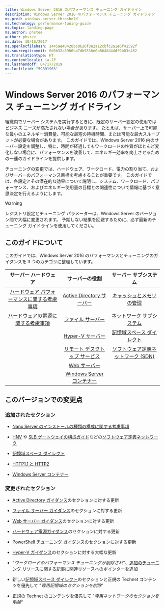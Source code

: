 ```yaml
---
title: Windows Server 2016 のパフォーマンス チューニング ガイドライン
description: Windows Server 2016 のパフォーマンス チューニング ガイドライン
ms.prod: windows-server-threshold
ms.technology: performance-tuning-guide
ms.topic: landing-page
ms.author: phstee
author: phstee
ms.date: 10/16/2017
ms.openlocfilehash: 1445ae40428bc8626f8e2a12cbfc2a1e6f41592f
ms.sourcegitcommit: 0d0b32c8986ba7db9536e0b8648d4ddf9b03e452
ms.translationtype: HT
ms.contentlocale: ja-JP
ms.lasthandoff: 04/17/2019
ms.locfileid: "59891963"
---
```

# <a name="performance-tuning-guidelines-for-windows-server-2016"></a>Windows Server 2016 のパフォーマンス チューニング ガイドライン

組織内でサーバー システムを実行するときに、既定のサーバー設定の使用ではビジネス ニーズが満たされない場合があります。 たとえば、サーバー上で可能な最小のエネルギー消費量、可能な最短の待機時間、または可能な最大スループットが必要な場合があります。 このガイドでは、Windows Server 2016 内のサーバー設定を調整し、特に、時間が経過してもワークロードの性質がほとんど変化しない場合に、パフォーマンスを改善して、エネルギー効率を向上させるための一連のガイドラインを提供します。

チューニングの変更では、ハードウェア、ワークロード、電力の割り当て、およびサーバーのパフォーマンス目標を考慮することが重要です。 このガイドでは、各設定とその潜在的な効果について説明し、システム、ワークロード、パフォーマンス、およびエネルギー使用量の目標との関連性について情報に基づく意思決定を行えるようにします。

> [!warning]
> レジストリ設定とチューニング パラメーターは、Windows Server のバージョン間で大幅に変更されます。 予期しない結果を回避するために、必ず最新のチューニング ガイドラインを使用してください。

## <a name="in-this-guide"></a>このガイドについて
このガイドでは、Windows Server 2016 のパフォーマンスとチューニングのガイダンスを 3 つのカテゴリに整理しています。

|サーバー ハードウェア | サーバーの役割 | サーバー サブシステム |
|:---:|:---:|:---:|
|[ハードウェア パフォーマンスに関する考慮事項](hardware/index.md) |[Active Directory サーバー](role/active-directory-server/index.md) |[キャッシュとメモリの管理](subsystem/cache-memory-management/index.md)|
|[ハードウェアの電源に関する考慮事項](hardware/power.md)|[ファイル サーバー](role/file-server/index.md)|[ネットワーク サブシステム](../../networking/technologies/network-subsystem/net-sub-performance-top.md)|
||[Hyper-V サーバー](role/hyper-v-server/index.md)|[記憶域スペース ダイレクト](subsystem/storage-spaces-direct/index.md)|
||[リモート デスクトップ サービス](role/remote-desktop/session-hosts.md)|[ソフトウェア定義ネットワーク (SDN)](subsystem/software-defined-networking/index.md)|
||[Web サーバー](role/web-server/index.md)||
||[Windows Server コンテナー](role/windows-server-container/index.md)||


## <a name="changes-in-this-version"></a>このバージョンでの変更点

### <a name="sections-added"></a>追加されたセクション
- [Nano Server のインストールの種類の構成に関する考慮事項](../../get-started/getting-started-with-nano-server.md)


- [HNV](subsystem/software-defined-networking/hnv-gateway-performance.md) や [SLB ゲートウェイの構成ガイド](subsystem/software-defined-networking/slb-gateway-performance.md)などの[ソフトウェア定義ネットワーク](subsystem/software-defined-networking/index.md)

- [記憶域スペース ダイレクト](subsystem/storage-spaces-direct/index.md)

- [HTTP1.1 と HTTP2](role/web-server/http-performance.md)

- [Windows Server コンテナー](role/windows-server-container/index.md)

### <a name="sections-changed"></a>変更されたセクション

- [Active Directory ガイダンス](role/active-directory-server/index.md)のセクションに対する更新

- [ファイル サーバー ガイダンス](role/file-server/index.md)のセクションに対する更新

- [Web サーバー ガイダンス](role/web-server/index.md)のセクションに対する更新

- [ハードウェア電源ガイダンス](hardware/power.md)のセクションに対する更新

- [PowerShell チューニング ガイダンス](powershell/index.md)のセクションに対する更新

- [Hyper-V ガイダンス](role/hyper-v-server/index.md)のセクションに対する大幅な更新

- "*ワークロードのパフォーマンス チューニングが削除され*"、[追加のチューニング リソースに関する記事](additional-resources.md)に関連リソースへのポインターを追加

- 新しい[記憶域スペース ダイレクト](subsystem/storage-spaces-direct/index.md)のセクションと正規の Technet コンテンツを優先して "*専用記憶域のセクションを削除*"

- 正規の Technet のコンテンツを優先して "*専用ネットワークのセクションを削除*"  
